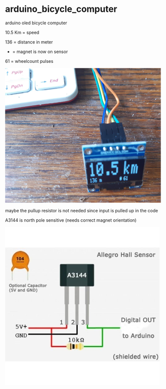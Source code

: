 # arduino_bicycle_computer
arduino oled bicycle computer

10.5 Km = speed

136 = distance in meter 

* = magnet is now on sensor

61 = wheelcount pulses

<img src="https://github.com/ldijkman/arduino_bicycle_computer/blob/main/oled_speed.jpg">

maybe the pullup resistor is not needed since input is pulled up in the code

A3144 is north pole sensitive (needs correct magnet orientation)

<img src="https://github.com/ldijkman/arduino_bicycle_computer/blob/main/A3144_hall_effect.jpg">
